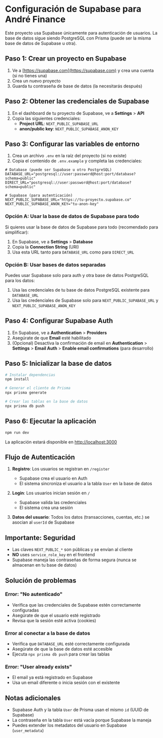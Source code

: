 # Configuración de Supabase para André Finance

Este proyecto usa Supabase únicamente para autenticación de usuarios. La base de datos sigue siendo PostgreSQL con Prisma (puede ser la misma base de datos de Supabase u otra).

## Paso 1: Crear un proyecto en Supabase

1. Ve a [https://supabase.com](https://supabase.com) y crea una cuenta (si no tienes una)
2. Crea un nuevo proyecto
3. Guarda tu contraseña de base de datos (la necesitarás después)

## Paso 2: Obtener las credenciales de Supabase

1. En el dashboard de tu proyecto de Supabase, ve a **Settings** > **API**
2. Copia las siguientes credenciales:
   - **Project URL**: `NEXT_PUBLIC_SUPABASE_URL`
   - **anon/public key**: `NEXT_PUBLIC_SUPABASE_ANON_KEY`

## Paso 3: Configurar las variables de entorno

1. Crea un archivo `.env` en la raíz del proyecto (si no existe)
2. Copia el contenido de `.env.example` y completa las credenciales:

```env
# Database (puede ser Supabase u otro PostgreSQL)
DATABASE_URL="postgresql://user:password@host:port/database?schema=public"
DIRECT_URL="postgresql://user:password@host:port/database?schema=public"

# Supabase (para autenticación)
NEXT_PUBLIC_SUPABASE_URL="https://tu-proyecto.supabase.co"
NEXT_PUBLIC_SUPABASE_ANON_KEY="tu-anon-key"
```

### Opción A: Usar la base de datos de Supabase para todo

Si quieres usar la base de datos de Supabase para todo (recomendado para simplificar):

1. En Supabase, ve a **Settings** > **Database**
2. Copia la **Connection String** (URI)
3. Usa esta URL tanto para `DATABASE_URL` como para `DIRECT_URL`

### Opción B: Usar bases de datos separadas

Puedes usar Supabase solo para auth y otra base de datos PostgreSQL para los datos:

1. Usa las credenciales de tu base de datos PostgreSQL existente para `DATABASE_URL`
2. Usa las credenciales de Supabase solo para `NEXT_PUBLIC_SUPABASE_URL` y `NEXT_PUBLIC_SUPABASE_ANON_KEY`

## Paso 4: Configurar Supabase Auth

1. En Supabase, ve a **Authentication** > **Providers**
2. Asegúrate de que **Email** esté habilitado
3. (Opcional) Desactiva la confirmación de email en **Authentication** > **Settings** > **Email Auth** > **Enable email confirmations** (para desarrollo)

## Paso 5: Inicializar la base de datos

```bash
# Instalar dependencias
npm install

# Generar el cliente de Prisma
npx prisma generate

# Crear las tablas en la base de datos
npx prisma db push
```

## Paso 6: Ejecutar la aplicación

```bash
npm run dev
```

La aplicación estará disponible en [http://localhost:3000](http://localhost:3000)

## Flujo de Autenticación

1. **Registro**: Los usuarios se registran en `/register`
   - Supabase crea el usuario en Auth
   - El sistema sincroniza el usuario a la tabla `User` en la base de datos

2. **Login**: Los usuarios inician sesión en `/`
   - Supabase valida las credenciales
   - El sistema crea una sesión

3. **Datos del usuario**: Todos los datos (transacciones, cuentas, etc.) se asocian al `userId` de Supabase

## Importante: Seguridad

- Las claves `NEXT_PUBLIC_*` son públicas y se envían al cliente
- **NO** uses `service_role_key` en el frontend
- Supabase maneja las contraseñas de forma segura (nunca se almacenan en tu base de datos)

## Solución de problemas

### Error: "No autenticado"
- Verifica que las credenciales de Supabase estén correctamente configuradas
- Asegúrate de que el usuario esté registrado
- Revisa que la sesión esté activa (cookies)

### Error al conectar a la base de datos
- Verifica que `DATABASE_URL` esté correctamente configurada
- Asegúrate de que la base de datos esté accesible
- Ejecuta `npx prisma db push` para crear las tablas

### Error: "User already exists"
- El email ya está registrado en Supabase
- Usa un email diferente o inicia sesión con el existente

## Notas adicionales

- Supabase Auth y la tabla `User` de Prisma usan el mismo `id` (UUID de Supabase)
- La contraseña en la tabla `User` está vacía porque Supabase la maneja
- Puedes extender los metadatos del usuario en Supabase (`user_metadata`)
